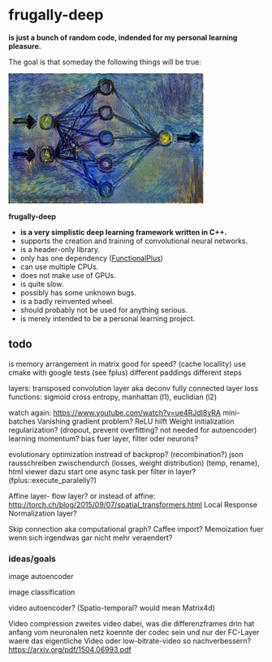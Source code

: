 frugally-deep
=============

**is just a bunch of random code, indended for my personal learning pleasure.**

The goal is that someday the following things will be true:

![logo](logo/frugally_deep.jpg)

**frugally-deep**

* **is a very simplistic deep learning framework written in C++.**
* supports the creation and training of convolutional neural networks.
* is a header-only library.
* only has one dependency ([FunctionalPlus](https://github.com/Dobiasd/FunctionalPlus))
* can use multiple CPUs.
* does not make use of GPUs.
* is quite slow.
* possibly has some unknown bugs.
* is a badly reinvented wheel.
* should probably not be used for anything serious.
* is merely intended to be a personal learning project.




todo
----

is memory arrangement in matrix good for speed? (cache locallity)
use cmake with google tests (see fplus)
different paddings
different steps

layers:
transposed convolution layer aka deconv
fully connected layer
loss functions: sigmoid cross entropy, manhattan (l1), euclidian (l2)

watch again: https://www.youtube.com/watch?v=ue4RJdI8yRA
mini-batches
Vanishing gradient problem? ReLU hilft
Weight initialization
regularization? (dropout, prevent overfitting? not needed for autoencoder)
learning momentum?
bias fuer layer, filter oder neurons?

evolutionary optimization instread of backprop? (recombination?)
json rausschreiben zwischendurch (losses, weight distribution) (temp, rename), html viewer dazu
start one async task per filter in layer? (fplus::execute_paralelly?)

Affine layer- flow layer?
or instead of affine: http://torch.ch/blog/2015/09/07/spatial_transformers.html
Local Response Normalization layer?

Skip connection aka computational graph?
Caffee import?
Memoization fuer wenn sich irgendwas gar nicht mehr veraendert?


### ideas/goals

image autoencoder

image classification

video autoencoder? (Spatio-temporal? would mean Matrix4d)

Video compression
zweites video dabei, was die differenzframes drin hat
anfang vom neuronalen netz koennte der codec sein und nur der FC-Layer waere das eigentliche Video
oder low-bitrate-video so nachverbessern? https://arxiv.org/pdf/1504.06993.pdf